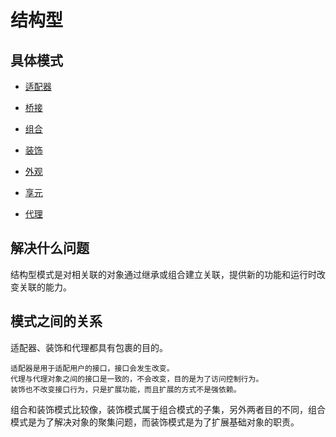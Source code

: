 # 结构型

## 具体模式

- [适配器](./adapter)

- [桥接](./bridge)

- [组合](./composite)

- [装饰](./decorator)

- [外观](./facade)

- [享元](./flyweight)

- [代理](./proxy)


## 解决什么问题

结构型模式是对相关联的对象通过继承或组合建立关联，提供新的功能和运行时改变关联的能力。

## 模式之间的关系

适配器、装饰和代理都具有包裹的目的。

	适配器是用于适配用户的接口，接口会发生改变。
	代理与代理对象之间的接口是一致的，不会改变，目的是为了访问控制行为。
	装饰也不改变接口行为，只是扩展功能，而且扩展的方式不是强依赖。

组合和装饰模式比较像，装饰模式属于组合模式的子集，另外两者目的不同，组合模式是为了解决对象的聚集问题，而装饰模式是为了扩展基础对象的职责。


